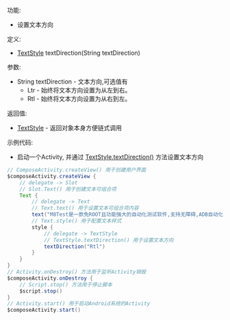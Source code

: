 功能:

+ 设置文本方向

定义:

+ [TextStyle](/API/UI/Compose/Theme/Typography/TextStyle/README.md) textDirection(String textDirection)

参数:

+ String textDirection - 文本方向,可选值有
    + Ltr - 始终将文本方向设置为从左到右。
    + Rtl - 始终将文本方向设置为从右到左。

返回值:

+ [TextStyle](/API/UI/Compose/Theme/Typography/TextStyle/README.md) - 返回对象本身方便链式调用

示例代码:

+ 启动一个Activity,
  并通过 [TextStyle.textDirection()](/API/UI/Compose/Theme/Typography/TextStyle/README.md?id=textDirection)
  方法设置文本方向

```groovy
// ComposeActivity.createView() 用于创建用户界面
$composeActivity.createView {
    // delegate -> Slot
    // Slot.Text() 用于创建文本可组合项
    Text {
        // delegate -> Text
        // Text.text() 用于设置文本可组合项内容
        text("M8Test是一款免ROOT且功能强大的自动化测试软件,支持无障碍,ADB自动化,集成OpenCV支持图色查找,支持多种语言编写脚本,具有非常详细的文档,每个api都有例子,采用声明式UI,直接通过代码编写UI,无需xml")
        // Text.style() 用于配置文本样式
        style {
            // delegate -> TextStyle
            // TextStyle.textDirection() 用于设置文本方向
            textDirection("Rtl")
        }
    }
}
// Activity.onDestroy() 方法用于监听Activity销毁
$composeActivity.onDestroy {
    // Script.stop() 方法用于停止脚本
    $script.stop()
}
// Activity.start() 用于启动Android系统的Activity
$composeActivity.start()
```